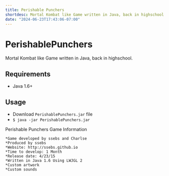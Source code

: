 ```yaml
---
title: Perishable Punchers
shortdesc: Mortal Kombat like Game written in Java, back in highschool.
date: "2024-06-23T17:43:06-07:00"
---
```


# PerishablePunchers
Mortal Kombat like Game written in Java, back in highschool.

## Requirements
- Java 1.6+

## Usage
- Download `PerishablePunchers.jar` file
- `$ java -jar PerishablePunchers.jar`

Perishable Punchers Game Information
~~~~~~~~~~~~~~~~~~~~~~~~~~~~~~~~~~~~
*Game developed by ssebs and Charlse
*Produced by ssebs
*Website: http://ssebs.github.io
*Time to develop: 1 Month
*Release date: 4/23/15
*Written in Java 1.6 Using LWJGL 2
*Custom artwork
*Custom sounds
